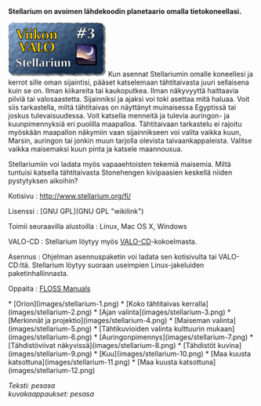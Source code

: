 <!--
Title: Stellarium
Week: 1x03
Number: 3
Date: 2011/01/16 20:00
Tags: Linux,Mac OS X,Windows,Opiskelu,Tiede
Pageimage: valo3-stellarium.png
-->
**Stellarium on avoimen lähdekoodin planetaario omalla
tietokoneellasi.**

![](images/valo3-stellarium.png "fig:valo3-stellarium.png") Kun asennat
Stellariumin omalle koneellesi ja kerrot sille oman sijaintisi, pääset
katselemaan tähtitaivasta juuri sellaisena kuin se on. Ilman kiikareita
tai kaukoputkea. Ilman näkyvyyttä haittaavia pilviä tai valosaastetta.
Sijainniksi ja ajaksi voi toki asettaa mitä haluaa. Voit siis
tarkastella, miltä tähtitaivas on näyttänyt muinaisessa Egyptissä tai
joskus tulevaisuudessa. Voit katsella menneitä ja tulevia auringon- ja
kuunpimennyksiä eri puolilla maapalloa. Tähtitaivaan tarkastelu ei
rajoitu myöskään maapallon näkymiin vaan sijainnikseen voi valita vaikka
kuun, Marsin, auringon tai jonkin muun tarjolla olevista
taivaankappaleista. Valitse vaikka maisemaksi kuun pinta ja katsele
maannousua.

Stellariumiin voi ladata myös vapaaehtoisten tekemiä maisemia. Miltä
tuntuisi katsella tähtitaivasta Stonehengen kivipaasien keskellä niiden
pystytyksen aikoihin?

Kotisivu
:   <http://www.stellarium.org/fi/>

Lisenssi
:   [GNU GPL](GNU GPL "wikilink")

Toimii seuraavilla alustoilla
:   Linux, Mac OS X, Windows

VALO-CD
:   Stellarium löytyy myös
    [VALO-CD](http://www.valo-cd.fi/ilmainen_stellarium)-kokoelmasta.

Asennus
:   Ohjelman asennuspaketin voi ladata sen kotisivulta tai VALO-CD:ltä.
    Stellarium löytyy suoraan useimpien Linux-jakeluiden
    paketinhallinnasta.

Oppaita
:   [FLOSS Manuals](http://fi.flossmanuals.net/stellarium/)

<div class="psgallery" markdown="1">
* [Orion](images/stellarium-1.png)
* [Koko tähtitaivas kerralla](images/stellarium-2.png)
* [Ajan valinta](images/stellarium-3.png)
* [Merkinnät ja projektio](images/stellarium-4.png)
* [Maiseman valinta](images/stellarium-5.png)
* [Tähtikuvioiden valinta kulttuurin mukaan](images/stellarium-6.png)
* [Auringonpimennys](images/stellarium-7.png)
* [Tähdistöviivat näkyvissä](images/stellarium-8.png)
* [Tähdistöt kuvina](images/stellarium-9.png)
* [Kuu](images/stellarium-10.png)
* [Maa kuusta katsottuna](images/stellarium-11.png)
* [Maa kuusta katsottuna](images/stellarium-12.png)
</div>

*Teksti: pesasa* <br />
*kuvakaappaukset: pesasa*